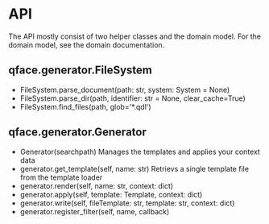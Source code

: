 # API

The API mostly consist of two helper classes and the domain model. For the domain model, see the domain documentation.

## qface.generator.FileSystem

* FileSystem.parse_document(path: str, system: System = None)
* FileSystem.parse_dir(path, identifier: str = None, clear_cache=True)
* FileSystem.find_files(path, glob='*.qdl')

## qface.generator.Generator

* Generator(searchpath)
    Manages the templates and applies your context data
* generator.get_template(self, name: str)
    Retrievs a single template file from the template loader
* generator.render(self, name: str, context: dict)
* generator.apply(self, template: Template, context: dict)
* generator.write(self, fileTemplate: str, template: str, context: dict)
* generator.register_filter(self, name, callback)